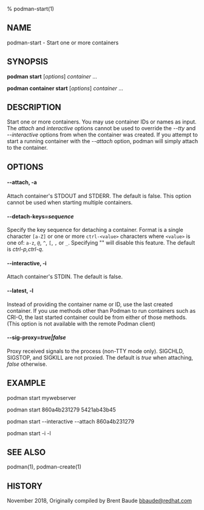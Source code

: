 % podman-start(1)

## NAME
podman\-start - Start one or more containers

## SYNOPSIS
**podman start** [*options*] *container* ...

**podman container start** [*options*] *container* ...

## DESCRIPTION
Start one or more containers.  You may use container IDs or names as input.  The *attach* and *interactive*
options cannot be used to override the *--tty* and *--interactive* options from when the container
was created. If you attempt to start a running container with the *--attach* option, podman will simply
attach to the container.

## OPTIONS

#### **--attach**, **-a**

Attach container's STDOUT and STDERR.  The default is false. This option cannot be used when
starting multiple containers.

#### **--detach-keys**=*sequence*

Specify the key sequence for detaching a container. Format is a single character `[a-Z]` or one or more `ctrl-<value>` characters where `<value>` is one of: `a-z`, `@`, `^`, `[`, `,` or `_`. Specifying "" will disable this feature. The default is *ctrl-p,ctrl-q*.

#### **--interactive**, **-i**

Attach container's STDIN. The default is false.

#### **--latest**, **-l**

Instead of providing the container name or ID, use the last created container. If you use methods other than Podman
to run containers such as CRI-O, the last started container could be from either of those methods. (This option is not available with the remote Podman client)

#### **--sig-proxy**=*true|false*

Proxy received signals to the process (non-TTY mode only). SIGCHLD, SIGSTOP, and SIGKILL are not proxied. The default is *true* when attaching, *false* otherwise.

## EXAMPLE

podman start mywebserver

podman start 860a4b231279 5421ab43b45

podman start --interactive --attach 860a4b231279

podman start -i -l

## SEE ALSO
podman(1), podman-create(1)

## HISTORY
November 2018, Originally compiled by Brent Baude <bbaude@redhat.com>
